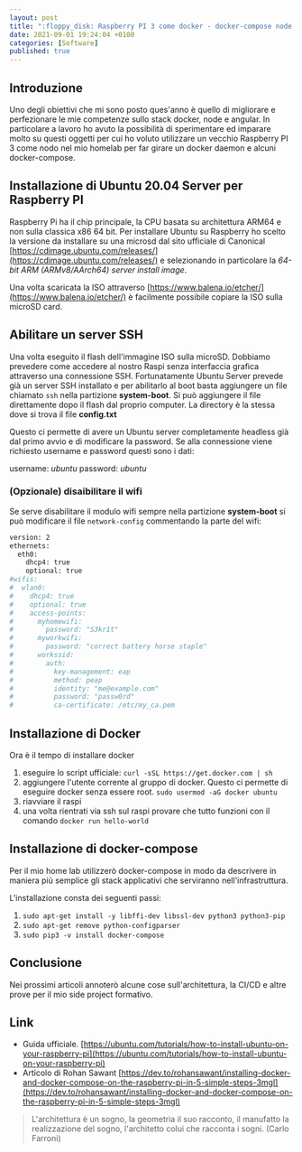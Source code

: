 ```yaml
---
layout: post
title: ":floppy_disk: Raspberry PI 3 come docker - docker-compose node su Ubuntu Server"
date: 2021-09-01 19:24:04 +0100
categories: [Software]
published: true
---
```

## Introduzione
Uno degli obiettivi che mi sono posto ques'anno è quello di migliorare e perfezionare le mie competenze sullo stack docker, node e angular. In particolare a lavoro ho avuto la possibilità di sperimentare ed imparare molto su questi oggetti per cui ho voluto utilizzare un vecchio Raspberry PI 3 come nodo nel mio homelab per far girare un docker daemon e alcuni docker-compose.

## Installazione di Ubuntu 20.04 Server per Raspberry PI

Raspberry Pi ha il chip principale, la CPU basata su architettura ARM64 e non sulla classica x86 64 bit. Per installare Ubuntu su Raspberry ho scelto la versione da installare su una microsd dal sito ufficiale di Canonical [https://cdimage.ubuntu.com/releases/](https://cdimage.ubuntu.com/releases/) e selezionando in particolare la _64-bit ARM (ARMv8/AArch64) server install image_.

Una volta scaricata la ISO attraverso [https://www.balena.io/etcher/](https://www.balena.io/etcher/) è facilmente possibile copiare la ISO sulla microSD card.

## Abilitare un server SSH

Una volta eseguito il flash dell'immagine ISO sulla microSD. Dobbiamo prevedere come accedere al nostro Raspi senza interfaccia grafica attraverso una connessione SSH. Fortunatamente Ubuntu Server prevede già un server SSH installato e per abilitarlo al boot basta aggiungere un file chiamato `ssh` nella partizione **system-boot**.
Si può aggiungere il file direttamente dopo il flash dal proprio computer. La directory è la stessa dove si trova il file **config.txt**

Questo ci permette di avere un Ubuntu server completamente headless già dal primo avvio e di modificare la password. Se alla connessione viene richiesto username e password questi sono i dati:

username: _ubuntu_
password: _ubuntu_

### (Opzionale) disaibilitare il wifi

Se serve disabilitare il modulo wifi sempre nella partizione **system-boot** si può modificare il file `network-config` commentando la parte del wifi:

```bash
version: 2
ethernets:
  eth0:
    dhcp4: true
    optional: true
#wifis:
#  wlan0:
#    dhcp4: true
#    optional: true
#    access-points:
#      myhomewifi:
#        password: "S3kr1t"
#      myworkwifi:
#        password: "correct battery horse staple"
#      workssid:
#        auth:
#          key-management: eap
#          method: peap
#          identity: "me@example.com"
#          password: "passw0rd"
#          ca-certificate: /etc/my_ca.pem
```

## Installazione di Docker

Ora è il tempo di installare docker

1. eseguire lo script ufficiale: `curl -sSL https://get.docker.com | sh`
2. aggiungere l'utente corrente al gruppo di docker. Questo ci permette di eseguire docker senza essere root. `sudo usermod -aG docker ubuntu`
3. riavviare il raspi
4. una volta rientrati via ssh sul raspi provare che tutto funzioni con il comando `docker run hello-world`

## Installazione di docker-compose

Per il mio home lab utilizzerò docker-compose in modo da descrivere in maniera più semplice gli stack applicativi che serviranno nell'infrastruttura.

L'installazione consta dei seguenti passi:

1. `sudo apt-get install -y libffi-dev libssl-dev python3 python3-pip`
2. `sudo apt-get remove python-configparser`
3. `sudo pip3 -v install docker-compose`

## Conclusione

Nei prossimi articoli annoterò alcune cose sull'architettura, la CI/CD e altre prove per il mio side project formativo.

## Link

- Guida ufficiale. [https://ubuntu.com/tutorials/how-to-install-ubuntu-on-your-raspberry-pi](https://ubuntu.com/tutorials/how-to-install-ubuntu-on-your-raspberry-pi)
- Articolo di Rohan Sawant [https://dev.to/rohansawant/installing-docker-and-docker-compose-on-the-raspberry-pi-in-5-simple-steps-3mgl](https://dev.to/rohansawant/installing-docker-and-docker-compose-on-the-raspberry-pi-in-5-simple-steps-3mgl)

> L'architettura è un sogno, la geometria il suo racconto, il manufatto la realizzazione del sogno, l'architetto colui che racconta i sogni. (Carlo Farroni)
